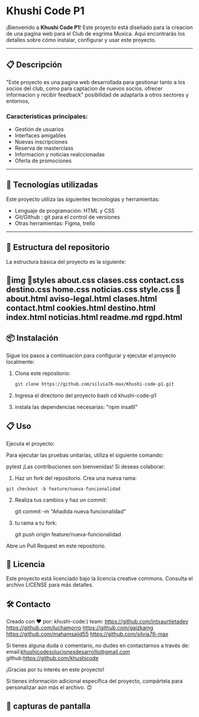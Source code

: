 # Khushi Code P1

¡Bienvenido a **Khushi Code P1**!
 Este proyecto está diseñado para la creacion de una pagina web para el Club de esgrima Muxica. Aquí encontrarás los detalles sobre cómo instalar, configurar y usar este proyecto.

---

## 📋 Descripción

"Este proyecto es una pagina web desarrollada para gestionar tanto a los socios del club, como para captacion de nuevos socios. ofrecer informacion y recibir feedback" posibilidad de adaptarla a otros sectores y entornos,

### Características principales:

  - Gestión de usuarios
  - Interfaces amigables
  - Nuevas inscripciones
  - Reserva de masterclass
  - Informacion y noticias realccionadas
  - Oferta de promociones
---

## 🚀 Tecnologías utilizadas

Este proyecto utiliza las siguientes tecnologías y herramientas:

- Lenguaje de programación: HTML y CSS 
- Git/Github : git para el control de versiones
- Otras herramientas: Figma, trello

---

## 📂 Estructura del repositorio

La estructura básica del proyecto es la siguiente:

📂img
📂styles
about.css
clases.css
contact.css
destino.css
home.css
noticias.css
style.css
📂
about.html
aviso-legal.html
clases.html
contact.html
cookies.html
destino.html
index.html
noticias.html
readme.md
rgpd.html
---


## 📦 Instalación

Sigue los pasos a continuación para configurar y ejecutar el proyecto localmente:

1. Clona este repositorio:
   ```bash
   git clone https://github.com/silvia76-max/Khushi-code-p1.git


2. Ingresa el directorio del proyecto
 bash
  cd khushi-code-p1

3. instala las dependencias necesarias:
    "npm insatll"


## 📋 Uso 
Ejecuta el proyecto:

Para ejecutar las pruebas unitarias, utiliza el siguiente comando:

  pytest
¡Las contribuciones son bienvenidas! Si deseas colaborar:

   1.  Haz un fork del repositorio.
    Crea una nueva rama:

    git checkout -b feature/nueva-funcionalidad

2. Realiza tus cambios y haz un commit:

   git commit -m "Añadida nueva funcionalidad"

3. tu rama a tu fork:

   git push origin feature/nueva-funcionalidad

 Abre un Pull Request en este repositorio.

## 📄 Licencia

Este proyecto está licenciado bajo la licencia creative commons. Consulta el archivo LICENSE para más detalles.

## 🛠 Contacto

Creado con ❤️ por: khushi-code:)
team:
https://github.com/intxaurtietadev
https://github.com/luchamorro
https://github.com/gaizkamg
https://github.com/mahamsajid55
https://github.com/silvia76-max

Si tienes alguna duda o comentario, no dudes en contactarnos a través de:
 email:khushicodesolucionesdesarrollo@gmail.com
 github:https://github.com/khushicode


¡Gracias por tu interés en este proyecto!


Si tienes información adicional específica del proyecto, compártela para personalizar aún más el archivo. 😊

## 📂 capturas de pantalla